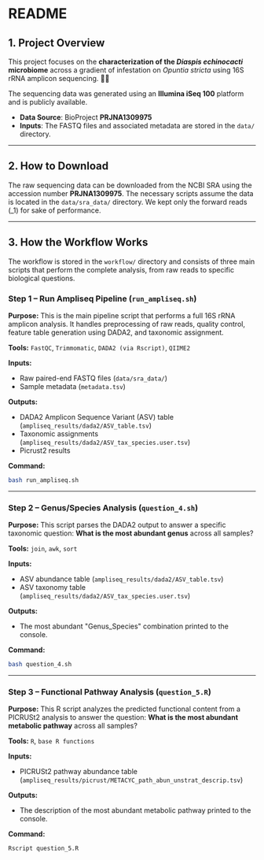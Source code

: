 # README

## 1\. Project Overview

This project focuses on the **characterization of the _Diaspis echinocacti_ microbiome** across a gradient of infestation on _Opuntia stricta_ using 16S rRNA amplicon sequencing. 🔬🌵

The sequencing data was generated using an **Illumina iSeq 100** platform and is publicly available.

- **Data Source**: BioProject **PRJNA1309975**
- **Inputs**: The FASTQ files and associated metadata are stored in the `data/` directory.

---

## 2\. How to Download

The raw sequencing data can be downloaded from the NCBI SRA using the accession number **PRJNA1309975**. The necessary scripts assume the data is located in the `data/sra_data/` directory. We kept only the forward reads (\_1) for sake of performance.

---

## 3\. How the Workflow Works

The workflow is stored in the `workflow/` directory and consists of three main scripts that perform the complete analysis, from raw reads to specific biological questions.

### Step 1 – Run Ampliseq Pipeline (`run_ampliseq.sh`)

**Purpose:** This is the main pipeline script that performs a full 16S rRNA amplicon analysis. It handles preprocessing of raw reads, quality control, feature table generation using DADA2, and taxonomic assignment.

**Tools:** `FastQC`, `Trimmomatic`, `DADA2 (via Rscript)`, `QIIME2`

**Inputs:**

- Raw paired-end FASTQ files (`data/sra_data/`)
- Sample metadata (`metadata.tsv`)

**Outputs:**

- DADA2 Amplicon Sequence Variant (ASV) table (`ampliseq_results/dada2/ASV_table.tsv`)
- Taxonomic assignments (`ampliseq_results/dada2/ASV_tax_species.user.tsv`)
- Picrust2 results

**Command:**

```bash
bash run_ampliseq.sh
```

---

### Step 2 – Genus/Species Analysis (`question_4.sh`)

**Purpose:** This script parses the DADA2 output to answer a specific taxonomic question: **What is the most abundant genus** across all samples?

**Tools:** `join`, `awk`, `sort`

**Inputs:**

- ASV abundance table (`ampliseq_results/dada2/ASV_table.tsv`)
- ASV taxonomy table (`ampliseq_results/dada2/ASV_tax_species.user.tsv`)

**Outputs:**

- The most abundant "Genus_Species" combination printed to the console.

**Command:**

```bash
bash question_4.sh
```

---

### Step 3 – Functional Pathway Analysis (`question_5.R`)

**Purpose:** This R script analyzes the predicted functional content from a PICRUSt2 analysis to answer the question: **What is the most abundant metabolic pathway** across all samples?

**Tools:** `R`, `base R functions`

**Inputs:**

- PICRUSt2 pathway abundance table (`ampliseq_results/picrust/METACYC_path_abun_unstrat_descrip.tsv`)

**Outputs:**

- The description of the most abundant metabolic pathway printed to the console.

**Command:**

```r
Rscript question_5.R
```
